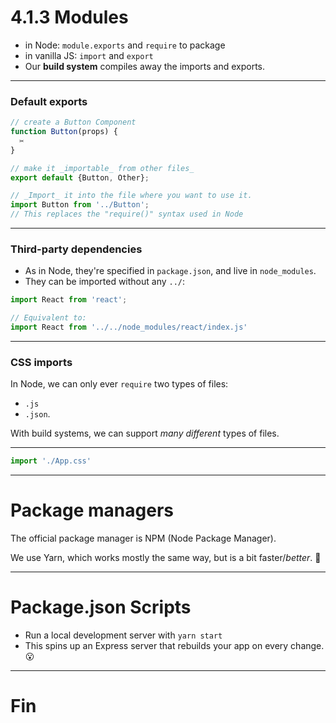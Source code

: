 # 4.1.3 Modules

- in Node: `module.exports` and `require` to package
- in vanilla JS: `import` and `export`
- Our **build system** compiles away the imports and exports.

---

### Default exports

```js
// create a Button Component
function Button(props) {
  ✂️
}

// make it _importable_ from other files_
export default {Button, Other};
```

```js
// _Import_ it into the file where you want to use it.
import Button from '../Button';
// This replaces the "require()" syntax used in Node
```

---

### Third-party dependencies

- As in Node, they're specified in `package.json`, and live in `node_modules`.
- They can be imported without any `../`:

```js
import React from 'react';

// Equivalent to:
import React from '../../node_modules/react/index.js'
```

---

### CSS imports

In Node, we can only ever `require` two types of files:

- `.js`
- `.json`.

With build systems, we can support _many different_ types of files.

---

```js
import './App.css'
```

---

# Package managers

The official package manager is NPM (Node Package Manager).

We use Yarn, which works mostly the same way, but is a bit faster/_better_. 🤔

---

# Package.json Scripts

- Run a local development server with `yarn start`
- This spins up an Express server that rebuilds your app on every change. 😮

---

# Fin

